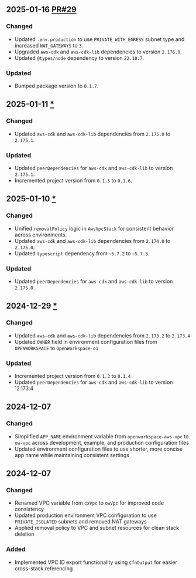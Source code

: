 ## 2025-01-16 [PR#29](https://github.com/OpenWorkspace-o1/aws-vpc/pull/29)

### Changed
- Updated `.env.production` to use `PRIVATE_WITH_EGRESS` subnet type and increased `NAT_GATEWAYS` to `3`.
- Upgraded `aws-cdk` and `aws-cdk-lib` dependencies to version `2.176.0`.
- Updated `@types/node` dependency to version `22.10.7`.

### Updated
- Bumped package version to `0.1.7`.

## 2025-01-11 [*](https://github.com/OpenWorkspace-o1/aws-vpc/pull/27)

### Changed
- Updated `aws-cdk` and `aws-cdk-lib` dependencies from `2.175.0` to `2.175.1`.

### Updated
- Updated `peerDependencies` for `aws-cdk` and `aws-cdk-lib` to version `2.175.1`.
- Incremented project version from `0.1.5` to `0.1.6`.

## 2025-01-10 [*](https://github.com/OpenWorkspace-o1/aws-vpc/pull/23)

### Changed
- Unified `removalPolicy` logic in `AwsVpcStack` for consistent behavior across environments.
- Updated `aws-cdk` and `aws-cdk-lib` dependencies from `2.174.0` to `2.175.0`.
- Updated `typescript` dependency from `~5.7.2` to `~5.7.3`.

### Updated
- Updated `peerDependencies` for `aws-cdk` and `aws-cdk-lib` to version `2.175.0`.

## 2024-12-29 [*](https://github.com/OpenWorkspace-o1/aws-vpc/pull/19)

### Changed
- Updated `aws-cdk` and `aws-cdk-lib` dependencies from `2.173.2` to `2.173.4`
- Updated `OWNER` field in environment configuration files from `OPENWORKSPACE` to `OpenWorkspace-o1`

### Updated
- Incremented project version from `0.1.3` to `0.1.4`
- Updated `peerDependencies` for `aws-cdk` and `aws-cdk-lib` to version `2.173.4

## 2024-12-07

### Changed
- Simplified `APP_NAME` environment variable from `openworkspace-aws-vpc` to `ow-vpc` across development, example, and production configuration files
- Updated environment configuration files to use shorter, more concise app name while maintaining consistent settings

## 2024-12-07

### Changed
- Renamed VPC variable from `cxVpc` to `owVpc` for improved code consistency
- Updated production environment VPC configuration to use `PRIVATE_ISOLATED` subnets and removed NAT gateways
- Applied removal policy to VPC and subnet resources for clean stack deletion

### Added
- Implemented VPC ID export functionality using `CfnOutput` for easier cross-stack referencing
